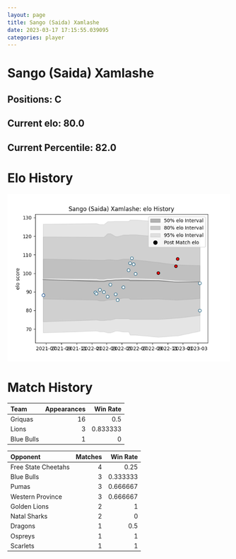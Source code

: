 ```yaml
---  
layout: page  
title: Sango (Saida) Xamlashe  
date: 2023-03-17 17:15:55.039095  
categories: player  
---
```

# Sango (Saida) Xamlashe

## Positions: C

## Current elo: 80.0

## Current Percentile: 82.0

# Elo History


![elo history](history_Sango(Saida)Xamlashe.png)
# Match History


| Team       |   Appearances |   Win Rate |
|:-----------|--------------:|-----------:|
| Griquas    |            16 |   0.5      |
| Lions      |             3 |   0.833333 |
| Blue Bulls |             1 |   0        |

| Opponent            |   Matches |   Win Rate |
|:--------------------|----------:|-----------:|
| Free State Cheetahs |         4 |   0.25     |
| Blue Bulls          |         3 |   0.333333 |
| Pumas               |         3 |   0.666667 |
| Western Province    |         3 |   0.666667 |
| Golden Lions        |         2 |   1        |
| Natal Sharks        |         2 |   0        |
| Dragons             |         1 |   0.5      |
| Ospreys             |         1 |   1        |
| Scarlets            |         1 |   1        |